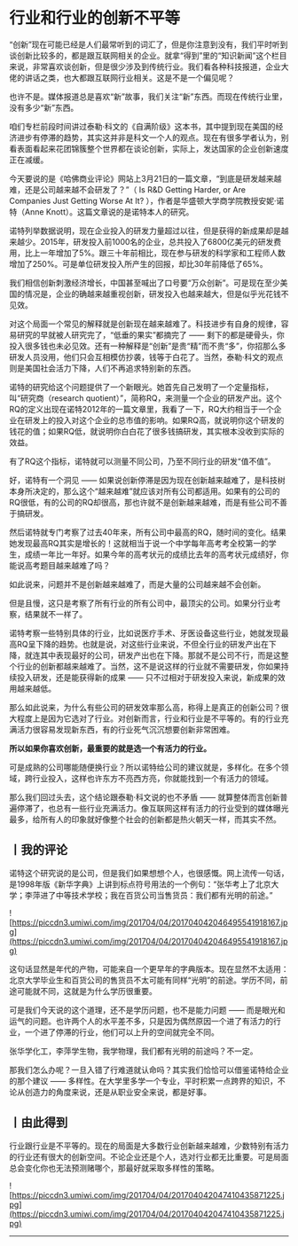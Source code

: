 # 行业和行业的创新不平等

“创新”现在可能已经是人们最常听到的词汇了，但是你注意到没有，我们平时听到谈创新比较多的，都是跟互联网相关的企业。就拿“得到”里的“知识新闻”这个栏目来说，非常喜欢谈创新，但是很少涉及到传统行业。我们看各种科技报道，企业大佬的讲话之类，也大都跟互联网行业相关。这是不是一个偏见呢？

也许不是。媒体报道总是喜欢“新”故事，我们关注“新”东西。而现在传统行业里，没有多少“新”东西。

咱们专栏前段时间讲过泰勒·科文的《自满阶级》这本书，其中提到现在美国的经济进步有停滞的趋势，其实这并非是科文一个人的观点。现在有很多学者认为，别看表面看起来花团锦簇整个世界都在谈论创新，实际上，发达国家的企业创新速度正在减缓。

今天要说的是《哈佛商业评论》网站上3月21日的一篇文章，“到底是研发越来越难，还是公司越来越不会研发了？”（ Is R&D Getting Harder, or Are Companies Just Getting Worse At It? ），作者是华盛顿大学商学院教授安妮·诺特（Anne Knott）。这篇文章说的是诺特本人的研究。

诺特列举数据说明，现在企业投入的研发力量超过以往，但是获得的新成果却是越来越少。2015年，研发投入前1000名的企业，总共投入了6800亿美元的研发费用，比上一年增加了5%。跟三十年前相比，现在参与研发的科学家和工程师人数增加了250%。可是单位研发投入所产生的回报，却比30年前降低了65%。

我们相信创新刺激经济增长，中国甚至喊出了口号要“万众创新”。可是现在至少美国的情况是，企业的确越来越重视创新，研发投入也越来越大，但是似乎光花钱不见效。

对这个局面一个常见的解释就是创新现在越来越难了。科技进步有自身的规律，容易研究的早就被人研究完了，“低垂的果实”都摘完了 —— 剩下的都是硬骨头，你投入很多钱也未必见效。还有一种解释是“创新”是贵“精”而不贵“多”，你招那么多研发人员没用，他们只会互相模仿抄袭，钱等于白花了。当然，泰勒·科文的观点则是美国社会活力下降，人们不再追求特别新的东西。

诺特的研究给这个问题提供了一个新眼光。她首先自己发明了一个定量指标，叫“研究商（research quotient）”，简称RQ，来测量一个企业的研发产出。这个RQ的定义出现在诺特2012年的一篇文章里，我看了一下，RQ大约相当于一个企业在研发上的投入对这个企业的总市值的影响。如果RQ高，就说明你这个研发的钱花的值；如果RQ低，就说明你白白花了很多钱搞研发，其实根本没收到实际的效益。

有了RQ这个指标，诺特就可以测量不同公司，乃至不同行业的研发“值不值”。

好，诺特有一个洞见 —— 如果说创新停滞是因为现在创新越来越难了，是科技树本身所决定的，那么这个“越来越难”就应该对所有公司都适用。如果有的公司的RQ很低，有的公司的RQ却很高，那也许就不是创新越来越难，而是有些公司不善于搞研发。

然后诺特就专门考察了过去40年来，所有公司中最高的RQ，随时间的变化。结果她发现最高RQ其实是增长的！这就相当于说一个中学每年高考考全校第一的学生，成绩一年比一年好。如果今年的高考状元的成绩比去年的高考状元成绩好，你能说高考题目越来越难了吗？

如此说来，问题并不是创新越来越难了，而是大量的公司越来越不会创新。

但是且慢，这只是考察了所有行业的所有公司中，最顶尖的公司。如果分行业考察，结果就不一样了。

诺特考察一些特别具体的行业，比如说医疗手术、牙医设备这些行业，她就发现最高RQ呈下降的趋势。也就是说，对这些行业来说，不但全行业的研发产出在下降，就连其中表现最好的公司，研发产出也在下降。那就不是公司不行，而是这整个行业的创新都越来越难了。当然，这不是说这样的行业就不需要研发，你如果持续投入研发，还是能获得新的成果 —— 只不过相对于研发投入来说，新成果的效用越来越低。

那么如此说来，为什么有些公司的研发效率那么高，称得上是真正的创新公司？很大程度上是因为它选对了行业。对创新而言，行业和行业是不平等的。有的行业充满活力很容易发现新东西，有的行业死气沉沉想要创新非常困难。

 **所以如果你喜欢创新，最重要的就是选一个有活力的行业。**

可是成熟的公司哪能随便换行业？所以诺特给公司的建议就是，多样化。在多个领域，跨行业投入，这样也许东方不亮西方亮，你就能找到一个有活力的领域。

那么我们回过头去，这个结论跟泰勒·科文说的也不矛盾 —— 就算整体而言创新普遍停滞了，也总有一些行业充满活力。像互联网这样有活力的行业受到的媒体曝光最多，给所有人的印象就好像整个社会的创新都是热火朝天一样，而其实不然。 

## 丨我的评论

诺特这个研究说的是公司，但是我们如果想想个人，也很感慨。网上流传一句话，是1998年版《新华字典》上讲到标点符号用法的一个例句：“张华考上了北京大学；李萍进了中等技术学校；我在百货公司当售货员：我们都有光明的前途。”

![https://piccdn3.umiwi.com/img/201704/04/201704042046495541918167.jpg](https://piccdn3.umiwi.com/img/201704/04/201704042046495541918167.jpg)

这句话显然是年代的产物，可能来自一个更早年的字典版本。现在显然不太适用：北京大学毕业生和百货公司的售货员不太可能有同样“光明”的前途。学历不同，前途可能就不同，这就是为什么学历很重要。

可是我们今天说的这个道理，还不是学历问题，也不是能力问题 —— 而是眼光和运气的问题。也许两个人的水平差不多，只是因为偶然原因一个进了有活力的行业，一个进了停滞的行业，他们可以上升的空间就完全不同。

张华学化工，李萍学生物，我学物理，我们都有光明的前途吗？不一定。

那我们怎么办呢？一旦入错了行难道就认命吗？其实我们恰恰可以借鉴诺特给企业的那个建议 —— 多样性。在大学里多学一个专业，平时积累一点跨界的知识，不论从创造力的角度来说，还是从职业安全来说，都是好事。 

## 丨由此得到

行业跟行业是不平等的。现在的局面是大多数行业创新越来越难，少数特别有活力的行业还有很大的创新空间。不论企业还是个人，选对行业都无比重要。可是局面总会变化你也无法预测赌哪个，那最好就采取多样性的策略。 

![https://piccdn3.umiwi.com/img/201704/04/201704042047410435871225.jpg](https://piccdn3.umiwi.com/img/201704/04/201704042047410435871225.jpg)

---
